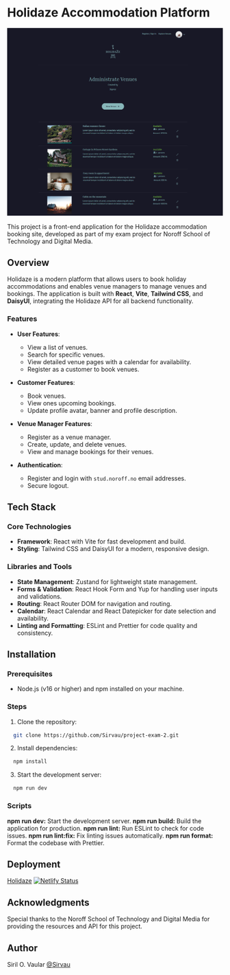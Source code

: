 # Holidaze Accommodation Platform

![Alt text](./public/Project-Exam-2.png)

This project is a front-end application for the Holidaze accommodation booking site, developed as part of my exam project for Noroff School of Technology and Digital Media.

## Overview

Holidaze is a modern platform that allows users to book holiday accommodations and enables venue managers to manage venues and bookings. The application is built with **React**, **Vite**, **Tailwind CSS**, and **DaisyUI**, integrating the Holidaze API for all backend functionality.

### Features

- **User Features**:

  - View a list of venues.
  - Search for specific venues.
  - View detailed venue pages with a calendar for availability.
  - Register as a customer to book venues.

- **Customer Features**:

  - Book venues.
  - View ones upcoming bookings.
  - Update profile avatar, banner and profile description.

- **Venue Manager Features**:

  - Register as a venue manager.
  - Create, update, and delete venues.
  - View and manage bookings for their venues.

- **Authentication**:
  - Register and login with `stud.noroff.no` email addresses.
  - Secure logout.

## Tech Stack

### Core Technologies

- **Framework**: React with Vite for fast development and build.
- **Styling**: Tailwind CSS and DaisyUI for a modern, responsive design.

### Libraries and Tools

- **State Management**: Zustand for lightweight state management.
- **Forms & Validation**: React Hook Form and Yup for handling user inputs and validations.
- **Routing**: React Router DOM for navigation and routing.
- **Calendar**: React Calendar and React Datepicker for date selection and availability.
- **Linting and Formatting**: ESLint and Prettier for code quality and consistency.

## Installation

### Prerequisites

- Node.js (v16 or higher) and npm installed on your machine.

### Steps

1. Clone the repository:

```bash
  git clone https://github.com/Sirvau/project-exam-2.git
```

2. Install dependencies:

```bash
  npm install
```

3.  Start the development server:

```bash
  npm run dev
```

### Scripts

**npm run dev:** Start the development server.
**npm run build:** Build the application for production.
**npm run lint:** Run ESLint to check for code issues.
**npm run lint:fix:** Fix linting issues automatically.
**npm run format:** Format the codebase with Prettier.

## Deployment

[Holidaze](https://myholidaze.netlify.app/)
[![Netlify Status](https://api.netlify.com/api/v1/badges/a501b8cf-b0b5-42b5-b7f2-1906ea4078e4/deploy-status)](https://app.netlify.com/sites/myholidaze/deploys)

## Acknowledgments

Special thanks to the Noroff School of Technology and Digital Media for providing the resources and API for this project.

## Author

Siril O. Vaular
[@Sirvau](https://github.com/Sirvau)
